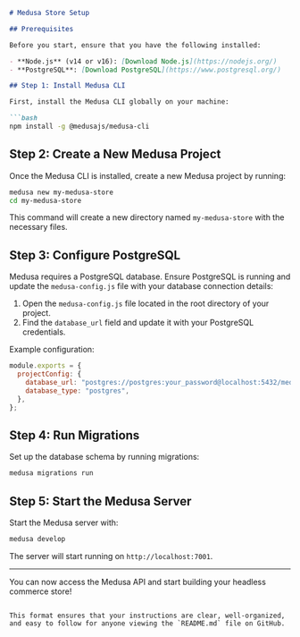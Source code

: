 
```markdown
# Medusa Store Setup

## Prerequisites

Before you start, ensure that you have the following installed:

- **Node.js** (v14 or v16): [Download Node.js](https://nodejs.org/)
- **PostgreSQL**: [Download PostgreSQL](https://www.postgresql.org/)

## Step 1: Install Medusa CLI

First, install the Medusa CLI globally on your machine:

```bash
npm install -g @medusajs/medusa-cli
```

## Step 2: Create a New Medusa Project

Once the Medusa CLI is installed, create a new Medusa project by running:

```bash
medusa new my-medusa-store
cd my-medusa-store
```

This command will create a new directory named `my-medusa-store` with the necessary files.

## Step 3: Configure PostgreSQL

Medusa requires a PostgreSQL database. Ensure PostgreSQL is running and update the `medusa-config.js` file with your database connection details:

1. Open the `medusa-config.js` file located in the root directory of your project.
2. Find the `database_url` field and update it with your PostgreSQL credentials.

Example configuration:

```javascript
module.exports = {
  projectConfig: {
    database_url: "postgres://postgres:your_password@localhost:5432/medusa-db",
    database_type: "postgres",
  },
};
```

## Step 4: Run Migrations

Set up the database schema by running migrations:

```bash
medusa migrations run
```

## Step 5: Start the Medusa Server

Start the Medusa server with:

```bash
medusa develop
```

The server will start running on `http://localhost:7001`.

---

You can now access the Medusa API and start building your headless commerce store!
```

This format ensures that your instructions are clear, well-organized, and easy to follow for anyone viewing the `README.md` file on GitHub.
